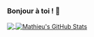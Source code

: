 ### Bonjour à toi ! 👋
<a href="https://github.com/MathieuSevegny/MathieuSevegny">
  <img align="center" src="https://github-readme-stats.vercel.app/api/top-langs/?username=MathieuSevegny&hide=java,html,tex&title_color=ffffff&text_color=c9cacc&icon_color=2bbc8a&bg_color=1d1f21&langs_count=3" />
</a>
<a href="https://github.com/MathieuSevegny/MathieuSevegny">
  <img align="center" src="https://github-readme-stats.vercel.app/api?username=MathieuSevegny&show_icons=true&line_height=27&count_private=true&title_color=ffffff&text_color=c9cacc&icon_color=2bbc8a&bg_color=1d1f21" alt="Mathieu's GitHub Stats" />
</a>
<!--
**MathieuSevegny/MathieuSevegny** is a ✨ _special_ ✨ repository because its `README.md` (this file) appears on your GitHub profile.

Here are some ideas to get you started:

- 🔭 I’m currently working on ...
- 🌱 I’m currently learning ...
- 👯 I’m looking to collaborate on ...
- 🤔 I’m looking for help with ...
- 💬 Ask me about ...
- 📫 How to reach me: ...
- 😄 Pronouns: ...
- ⚡ Fun fact: ...
-->
